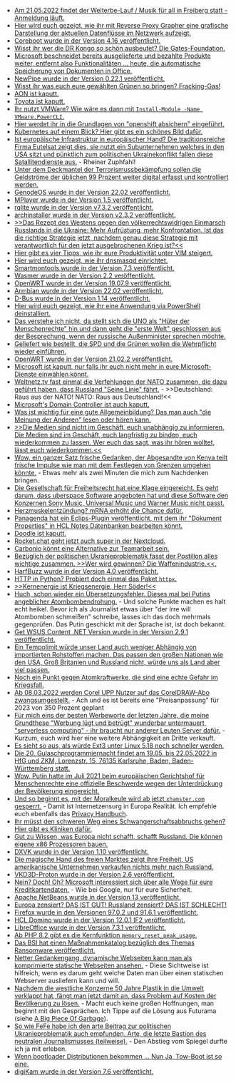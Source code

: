 * [Am 21.05.2022 findet der Welterbe-Lauf / Musik für all in Freiberg statt - Anmeldung läuft.](https://freibergfueralle.de/anmeldung-welterbe-lauf-musik-fuer-alle)
* [Hier wird euch gezeigt, wie ihr mit Reverse Proxy Grapher eine grafische Darstellung der aktuellen Datenflüsse im Netzwerk aufzeigt.](https://scheible.it/kali-linux-tool_reverse-proxy-grapher/)
* [Coreboot wurde in der Version 4.16 veröffentlicht.](https://www.phoronix.com/scan.php?page=news_item&px=Coreboot-4.16)
* [Wisst ihr wer die DR Kongo so schön ausbeutet? Die Gates-Foundation.](https://netzfrauen.org/2022/02/27/congo-6/)
* [Microsoft beschneidet bereits ausgelieferte und bezahlte Produkte weiter, entfernt also Funktionalitäten ... heute, die automatische Speicherung von Dokumenten in Office.](https://www.borncity.com/blog/2022/02/27/microsoft-office-2021-365-autosave-nur-noch-in-der-cloud/)
* [NewPipe wurde in der Version 0.22.1 veröffentlicht.](https://newpipe.net/blog/pinned/release/newpipe-0.22.1/)
* [Wisst ihr was euch eure gewählten Grünen so bringen? Fracking-Gas!](https://blog.fefe.de/?ts=9ce2746c)
* [AON ist kaputt.](https://www.bleepingcomputer.com/news/security/insurance-giant-aon-hit-by-a-cyberattack-over-the-weekend/)
* [Toyota ist kaputt.](https://www.bleepingcomputer.com/news/security/toyota-halts-production-after-reported-cyberattack-on-supplier/)
* [Ihr nutzt VMWare? Wie wäre es dann mit `Install-Module -Name VMware.PowerCLI`.](http://woshub.com/vmware-powercli-install-manage-vsphere-esxi/)
* [Hier werdet ihr in die Grundlagen von "openshift absichern" eingeführt.](https://www.opensourcerers.org/2022/02/28/openshift-absichern-fur-die-gesundheitsbranche/)
* [Kubernetes auf einem Blick? Hier gibt es ein schönes Bild dafür.](https://opensource.com/article/22/3/visual-map-kubernetes-deployment)
* [Ist europäische Infrastruktur in europäischer Hand? Die traditionsreiche Firma Eutelsat zeigt dies, sie nutzt ein Subunternehmen welches in den USA sitzt und pünktlich zum politischen Ukrainekonflikt fallen diese Satallitendienste aus.](https://www.borncity.com/blog/2022/03/01/deutsche-windrder-der-krieg-in-der-ukraine-und-der-ausfall-der-satellitenverbindung/) - Rheiner Zuphfahl!
* [Unter dem Deckmantel der Terrorismussbekämpfung sollen die Geldströme der üblichen 99 Prozent weiter digital erfasst und kontrolliert werden.](https://netzpolitik.org/2022/neue-geldwaescheaufsichtsbehoerde-eu-kommission-und-europol-wollen-finanzermittlungen-ausweiten/)
* [GenodeOS wurde in der Version 22.02 veröffentlicht.](https://www.phoronix.com/scan.php?page=news_item&px=Genode-OS-22.02)
* [MPlayer wurde in der Version 1.5 veröffentlicht.](https://www.phoronix.com/scan.php?page=news_item&px=MPlayer-1.5-Released)
* [rqlite wurde in der Version v7.3.2 veröffentlicht.](https://github.com/rqlite/rqlite/releases/tag/v7.3.2)
* [archinstaller wurde in der Version v2.3.2 veröffentlicht.](https://github.com/archlinux/archinstall/releases/tag/v2.3.2)
* [>>Das Rezept des Westens gegen den völkerrechtswidrigen Einmarsch Russlands in die Ukraine: Mehr Aufrüstung, mehr Konfrontation. Ist das die richtige Strategie jetzt, nachdem genau diese Strategie mit verantwortlich für den jetzt ausgebrochenen Krieg ist?<<](https://www.sonnenseite.com/de/franz-alt/kommentare-interviews/ukraine-krieg-die-andere-analyse/)
* [Hier gibt es vier Tipps, wie ihr eure Produktivität unter VIM steigert.](https://opensource.com/article/22/3/vim-features-productivity)
* [Hier wird euch gezeigt, wie ihr dnsmasqd einrichtet.](https://opensource.com/article/22/3/dns-caching-edge)
* [Smartmontools wurde in der Version 7.3 veröffentlicht.](https://www.phoronix.com/scan.php?page=news_item&px=Smartmontools-7.3)
* [Wasmer wurde in der Version 2.2 veröffentlicht.](https://www.phoronix.com/scan.php?page=news_item&px=Wasmer-2.2-Released)
* [OpenWRT wurde in der Version 19.07.9 veröffentlicht.](https://openwrt.org/releases/19.07)
* [Armbian wurde in der Version 22.02 veröffentlicht.](https://lwn.net/Articles/886416/)
* [D-Bus wurde in der Version 1.14 veröffentlicht.](https://www.phoronix.com/scan.php?page=news_item&px=Dbus-1.14)
* [Hier wird euch gezeigt, wie ihr eine Anwendung via PowerShell deinstalliert.](https://www.windowspro.de/wolfgang-sommergut/programme-remote-powershell-deinstallieren)
* [Das verstehe ich nicht, da stellt sich die UNO als "Hüter der Menschenrechte" hin und dann geht die "erste Welt" geschlossen aus der Besprechung, wenn der russische Außenminister sprechen möchte.](https://blog.fefe.de/?ts=9ce0edd2)
* [Geliefert wie bestellt, die SPD und die Grünen wollen die Wehrpflicht wieder einführen.](https://blog.fefe.de/?ts=9ce0c56c)
* [OpenWRT wurde in der Version 21.02.2 veröffentlicht.](https://lwn.net/Articles/886489/)
* [Microsoft ist kaputt, nur falls ihr euch nicht mehr in eure Microsoft-Dienste einwählen könnt.](https://www.borncity.com/blog/2022/03/01/strung-bei-microsoft-01-03-2022/)
* [Weltnetz.tv fast einmal die Verfehlungen der NATO zusammen, die dazu geführt haben, dass Russland "Seine Linie" fährt.](https://weltnetz.tv/story/2590-zusammenfassung-und-hintergruende-zur-situation-der-ukraine) - >>Deutschland: Raus aus der NATO! NATO: Raus aus Deutschland!<<
* [Microsoft's Domain Controller ist auch kaputt.](https://www.bleepingcomputer.com/news/microsoft/microsoft-windows-domain-controller-restarts-caused-by-lsass-crashes/)
* [Was ist wichtig für eine gute Allgemeinbildung? Das man auch "die Meinung der Anderen" lesen oder hören kann.](https://blog.fefe.de/?ts=9ce13657)
* [>>Die Medien sind nicht im Geschäft, euch unabhängig zu informieren. Die Medien sind im Geschäft, euch langfristig zu binden, euch wiederkommen zu lassen. Wer euch das sagt, was ihr hören wolltet, lässt euch wiederkommen.<<](https://blog.fefe.de/?ts=9ce14f0e)
* [Wow, ein ganzer Satz frische Gedanken, der Abgesandte von Kenya teilt frische Impulse wie man mit dem Festlegen von Grenzen umgehen könnte.](https://blog.fefe.de/?ts=9ce191de) - Etwas mehr als zwei Minuten die mich zum Nachdenken bringen.
* [Die Gesellschaft für Freiheitsrecht hat eine Klage eingereicht. Es geht darum, dass uberspace Software angeboten hat und diese Software den Konzernen Sony Music, Universal Music und Warner Music nicht passt.](https://freiheitsrechte.org/pm-uberspace-youtube-dl/)
* [Herzmuskelentzündung? mRNA erhöht die Chance dafür.](https://impfentscheidung.online/myokarditis-als-akutes-risikosignal-von-covid-19-impfungen/)
* [Panagenda hat ein Eclips-Plugin veröffentlicht, mit dem ihr "Dokument Properties" in HCL Notes Datenbanken bearbeiten könnt.](https://blog.nashcom.de/nashcomblog.nsf/dx/advanced-document-properties-including-edit.htm)
* [Doodle ist kaputt.](https://www.borncity.com/blog/2022/03/03/doodle-seit-dem-3-mrz-2022-offline/)
* [Rocket.chat geht jetzt auch super in der Nextcloud.](https://nextcloud.com/blog/rocket-chat-nextcloud-integration/)
* [Carbonio könnt eine Alternative zur Teamarbeit sein.](https://opensource.com/article/22/3/open-source-collaboration-carbonio)
* [Bezüglich der politischen Ukranieproblematik fasst der Postillon alles wichtige zusammen. >>Wer wird gewinnen? Die Waffenindustrie.<<.](https://www.der-postillon.com/2022/03/ratgeber-ukraine.html)
* [HarfBuzz wurde in der Version 4.0 veröffentlicht.](https://www.phoronix.com/scan.php?page=news_item&px=HarfBuzz-4.0)
* [HTTP in Python? Probiert doch einmal das Paket `httpx`.](https://opensource.com/article/22/3/python-httpx)
* [>>Kernenergie ist Kriegsenergie, Herr Söder!<<](https://www.sonnenseite.com/de/politik/kernenergie-ist-kriegsenergie-herr-soeder/)
* [Huch, schon wieder ein Übersetzungsfehler. Dieses mal bei Putins angeblicher Atombombendrohung.](https://blog.fefe.de/?ts=9cdf5284) - Und solche Punkte machen es halt echt heikel. Bevor ich als Journalist etwas über "der Irre will Atombomben schmeißen" schreibe, lasses ich das doch mehrmals gegenprüfen. Das Putin geschickt mit der Sprache ist, ist doch bekannt.
* [Get WSUS Content .NET Version wurde in der Version 2.9.1 veröffentlicht.](https://www.borncity.com/blog/2022/03/04/get-wsus-content-net-version-2-9-1-ist-da/)
* [Ein Tempolimit würde unser Land auch weniger Abhängig von importierten Rohstoffen machen. Das passen den großen Nationen wie den USA, Groß Britanien und Russland nicht, würde uns als Land aber viel passen.](https://www.sonnenseite.com/de/mobilitaet/tempolimit-fuer-klimaschutz-und-weniger-oel-aus-russland/)
* [Noch ein Punkt gegen Atomkraftwerke, die sind eine echte Gefahr im Kriegsfall.](https://www.sonnenseite.com/de/energie/atomare-bedrohung-kernkraftwerke-im-kriegsgebiet/)
* [Ab 08.03.2022 werden Corel UPP Nutzer auf das CorelDRAW-Abo zwangsumgestellt.](https://www.borncity.com/blog/2022/03/04/corel-stoppt-upp-automatische-umstellung-auf-coreldraw-abo/) - Ach und es ist bereits eine "Preisanpassung" für 2023 von 350 Prozent geplant
* [Für mich eins der besten Werbeworte der letzten Jahre, die meine Grundthese "Werbung lügt und betrügt" wunderbar untermauert, "serverless computing" - ihr braucht nur anderer Leuten Server dafür.](https://4sysops.com/archives/what-is-serverless-computing-an-introduction-to-aws-lambda/) - Kurzum, euch wird hier eine weitere Abhängigkeit an Dritte verkauft.
* [Es sieht so aus, als würde Ext3 unter Linux 5.18 noch schneller werden.](https://www.phoronix.com/scan.php?page=news_item&px=EXT4-Fast-Commits-Faster)
* [Die 20. Gulaschprogrammiernacht findet am 19.05. bis 22.05.2022 in HfG und ZKM, Lorenzstr. 15, 76135 Karlsruhe, Baden, Baden-Württemberg statt.](https://events.ccc.de/2022/03/03/20-gulaschprogrammiernacht/)
* [Wow, Putin hatte im Juli 2021 beim europäischen Gerichtshof für Menschenrechte eine offizielle Beschwerde wegen der Unterdrückung der Bevölkerung eingereicht.](https://blog.fefe.de/?ts=9cdf315a)
* [Und so beginnt es, mit der Moralkeule wird ab jetzt `xhamster.com` gesperrt.](https://tuxproject.de/blog/2022/03/freiheit-fuer-die-wichser/) - Damit ist Internetzensurg in Europa Realität. Ich empfehle euch ebenfalls das [Privacy Handbuch](https://www.privacy-handbuch.de/handbuch_93d.htm).
* [Ihr müsst den schweren Weg eines Schwangerschaftsabbruchs gehen? Hier gibt es Kliniken dafür.](https://netzpolitik.org/2022/schwangerschaftsabbrueche-welche-kliniken-in-deutschland-noch-abbrueche-durchfuehren/)
* [Gut zu Wissen, was Europa nicht schafft, schafft Russland. Die können eigene x86 Prozessoren bauen.](https://en.wikipedia.org/wiki/Elbrus_2000)
* [DXVK wurde in der Version 1.10 veröffentlicht.](https://www.phoronix.com/scan.php?page=news_item&px=DXVK-1.10-Released)
* [Die magische Hand des freien Marktes zeigt ihre Freiheit, US amerikanische Unternehmen verkaufen nichts mehr nach Russland.](https://www.borncity.com/blog/2022/03/04/microsoft-stoppt-verkufe-in-russland/)
* [VKD3D-Proton wurde in der Version 2.6 veröffentlicht.](https://www.phoronix.com/scan.php?page=news_item&px=VKD3D-Proton-2.6)
* [Nein? Doch! Oh? Microsoft interessiert sich über alle Wege für eure Kreditkartendaten.](https://www.borncity.com/blog/2022/03/04/windows-11-schielt-microsoft-auf-kreditkartendaten/) - Wie bei Google, nur für eure Sicherheit.
* [Apache NetBeans wurde in der Version 13 veröffentlicht.](https://www.phoronix.com/scan.php?page=news_item&px=Apache-NetBeans-13)
* [Europa zensiert? DAS IST GUT! Russland zensiert? DAS IST SCHLECHT!](https://tuxproject.de/blog/2022/03/gute-sperren-schlechte-sperren/)
* [Firefox wurde in den Versionen 97.0.2 und 91.6.1 veröffentlicht.](https://www.borncity.com/blog/2022/03/05/firefox-97-0-2-und-91-6-1-esr-kritische-sicherheitsupdates/)
* [HCL Domino wurde in der Version 12.0.1 IF2 veröffentlicht.](https://blog.nashcom.de/nashcomblog.nsf/dx/domino-12.0.1-if2-is-available-with-important-daos-fixes.htm)
* [LibreOffice wurde in der Version 7.3.1 veröffentlicht.](https://www.planet3dnow.de/cms/64672-libreoffice-7-3-1-community/)
* [Ab PHP 8.2 gibt es die Kernfunktion `memory_reset_peak_usage`.](https://php.watch/versions/8.2/memory_reset_peak_usage)
* [Das BSI hat einen Maßnahmenkatalog bezüglich des Themas Ransomware veröffentlicht.](https://www.borncity.com/blog/2022/03/06/bsi-manahmenkatalog-ransomware-verfgbar/)
* [Netter Gedankengang, dynamische Webseiten kann man als komprimierte statische Webseiten ansehen.](https://utcc.utoronto.ca/~cks/space/blog/web/DynamicPagesAreCompression) - Diese Sichtweise ist hilfreich, wenn es darum geht welche Daten man über einen statischen Webserver ausliefern kann und will.
* [Nachdem die westliche Konzerne 50 Jahre Plastik in die Umwelt verklappt hat, fängt man jetzt damit an, dass Problem auf Kosten der Bevölkerung zu lösen.](https://www.sonnenseite.com/de/umwelt/weltplastikvertrag-auf-dem-weg/) - Macht euch keine großen Hoffnungen, man beginnt mit den Gesprächen. Ich Tippe auf die Lösung aus Futurama (siehe [A Big Piece Of Garbage](https://en.wikipedia.org/wiki/A_Big_Piece_of_Garbage)).
* [So wie FeFe habe ich den arte Beitrag zur politischen Ukranieproblematik auch empfunden. Arte, die letzte Bastion des neutralen Journalismusses (teilweise).](https://blog.fefe.de/?ts=9cdd1754) - Den Abstieg vom Spiegel durfte ich ja mit erleben.
* [Wenn bootloader Distributionen bekommen ... Nun Ja, Tow-Boot ist so eine.](https://www.phoronix.com/scan.php?page=news_item&px=Tow-Boot-2021.10-004)
* [digiKam wurde in der Version 7.6 veröffentlicht.](https://www.phoronix.com/scan.php?page=news_item&px=digiKam-7.6-Released)
